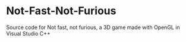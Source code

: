 # Not-Fast-Not-Furious
Source code for Not fast, not furious, a 3D game made with OpenGL in Visual Studio C++
